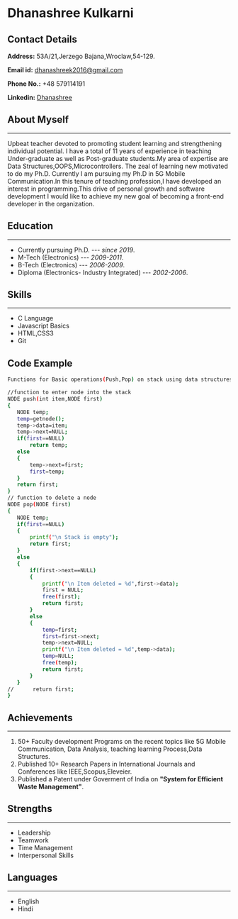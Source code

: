 # **Dhanashree Kulkarni**

## Contact Details
**Address:** 53A/21,Jerzego Bajana,Wroclaw,54-129.

**Email id:** dhanashreek2016@gmail.com

**Phone No.:** +48 579114191

**Linkedin:** [Dhanashree](https://www.linkedin.com/in/dhanashree-kulkarni-93659b138/)

## About Myself
----
 Upbeat teacher devoted to promoting student learning and strengthening individual potential. I have a total of 11 years of experience in teaching Under-graduate as well as Post-graduate students.My area of expertise are Data Structures,OOPS,Microcontrollers. The zeal of learning new motivated to do my Ph.D. Currently I am pursuing my Ph.D in 5G Mobile Communication.In this tenure of teaching profession,I have developed an interest in programming.This drive of personal growth and software development I would like to achieve my new goal of becoming a front-end developer in the organization.
## Education
----
* Currently pursuing Ph.D. --- *since 2019*.
* M-Tech (Electronics) --- *2009-2011*.
* B-Tech (Electronics) --- *2006-2009*.
* Diploma (Electronics- Industry Integrated) --- *2002-2006*.

## Skills
--------
 * C Language
 * Javascript Basics
 * HTML,CSS3
 * Git
 ## Code Example
 ```sh
Functions for Basic operations(Push,Pop) on stack using data structures

//function to enter node into the stack
NODE push(int item,NODE first)
{
	NODE temp;
	temp=getnode();
	temp->data=item;
	temp->next=NULL;
	if(first==NULL)
		return temp;
	else
	{
		temp->next=first;
		first=temp;
	}
	return first;
}
// function to delete a node
NODE pop(NODE first)
{
	NODE temp;
	if(first==NULL)
	{
		printf("\n Stack is empty");
		return first;
	}
	else
	{
		if(first->next==NULL)
		{
			printf("\n Item deleted = %d",first->data);
			first = NULL;
			free(first);
			return first;
		}
		else
		{
			temp=first;
			first=first->next;
			temp->next=NULL;
			printf("\n Item deleted = %d",temp->data);
			temp=NULL;
			free(temp);
			return first;
		}
	}
//      return first;
}
```
 ## Achievements
------
1. 50+ Faculty development Programs on the recent topics like 5G Mobile Communication, Data Analysis, teaching learning Process,Data Structures.
2. Published 10+ Research Papers in International Journals and Conferences like IEEE,Scopus,Eleveier.
3. Published a Patent under Goverment of India on **"System for Efficient Waste Management"**.


## Strengths
----
* Leadership
* Teamwork
* Time Management
* Interpersonal Skills

## Languages
-----
* English
* Hindi




